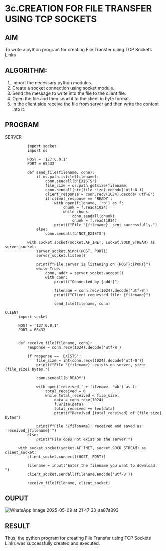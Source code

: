 # 3c.CREATION FOR FILE TRANSFER USING TCP SOCKETS
## AIM
To write a python program for creating File Transfer using TCP Sockets Links
## ALGORITHM:
1. Import the necessary python modules.
2. Create a socket connection using socket module.
3. Send the message to write into the file to the client file.
4. Open the file and then send it to the client in byte format.
5. In the client side receive the file from server and then write the content into it.
## PROGRAM
SERVER
```
          import socket
          import os
          
          HOST = '127.0.0.1'  
          PORT = 65432  
          
          def send_file(filename, conn):
              if os.path.isfile(filename):
                  conn.sendall(b'EXISTS')
                  file_size = os.path.getsize(filename)
                  conn.sendall(str(file_size).encode('utf-8'))
                  client_response = conn.recv(1024).decode('utf-8')
                  if client_response == 'READY':
                      with open(filename, 'rb') as f:
                          chunk = f.read(1024)
                          while chunk:
                              conn.sendall(chunk)
                              chunk = f.read(1024)
                      print(f"File '{filename}' sent successfully.")
              else:
                  conn.sendall(b'NOT_EXISTS')
          
          with socket.socket(socket.AF_INET, socket.SOCK_STREAM) as server_socket:
              server_socket.bind((HOST, PORT))
              server_socket.listen()
          
              print(f"File server is listening on {HOST}:{PORT}")
              while True:
                  conn, addr = server_socket.accept()
                  with conn:
                      print(f"Connected by {addr}")
          
                      filename = conn.recv(1024).decode('utf-8')
                      print(f"Client requested file: {filename}")
          
                      send_file(filename, conn)
```
```
CLIENT
      import socket
      
      HOST = '127.0.0.1'  
      PORT = 65432  
      
      
      def receive_file(filename, conn):
          response = conn.recv(1024).decode('utf-8')
      
          if response == 'EXISTS':
              file_size = int(conn.recv(1024).decode('utf-8'))
              print(f"File '{filename}' exists on server, size: {file_size} bytes.")
      
              conn.sendall(b'READY')
      
              with open('received_' + filename, 'wb') as f:
                  total_received = 0
                  while total_received < file_size:
                      data = conn.recv(1024)
                      f.write(data)
                      total_received += len(data)
                      print(f"Received {total_received} of {file_size} bytes")
      
              print(f"File '{filename}' received and saved as 'received_{filename}'")
          else:
              print("File does not exist on the server.")
      
      with socket.socket(socket.AF_INET, socket.SOCK_STREAM) as client_socket:
          client_socket.connect((HOST, PORT))
      
          filename = input("Enter the filename you want to download: ")
          client_socket.sendall(filename.encode('utf-8'))
      
          receive_file(filename, client_socket)
```
## OUPUT
![WhatsApp Image 2025-05-09 at 21 47 33_aa87a893](https://github.com/user-attachments/assets/d64fe4d4-88b9-4d7d-8b18-6a5386028091)

## RESULT
Thus, the python program for creating File Transfer using TCP Sockets Links was 
successfully created and executed.
